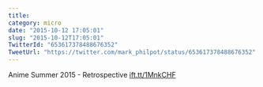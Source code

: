 ```yaml
---
title: 
category: micro
date: "2015-10-12 17:05:01"
slug: "2015-10-12T17:05:01"
TwitterId: "653617378488676352"
TweetUrl: "https://twitter.com/mark_philpot/status/653617378488676352"
---
```


Anime Summer 2015 - Retrospective [ift.tt/1MnkCHF](http://ift.tt/1MnkCHF)
